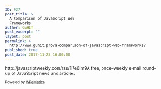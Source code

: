 ```yaml
---
ID: 927
post_title: >
  A Comparison of JavaScript Web
  Frameworks
author: GuHIT
post_excerpt: ""
layout: post
permalink: >
  http://www.guhit.pro/a-comparison-of-javascript-web-frameworks/
published: true
post_date: 2017-11-23 16:00:00
---
```

<!-- no image -->http://javascriptweekly.com/rss/1i7e6im9A free, once&ndash;weekly e-mail round-up of JavaScript news and articles.<p class="wpematico_credit"><small>Powered by <a href="http://www.wpematico.com" target="_blank">WPeMatico</a></small></p>